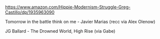 ---
---

https://www.amazon.com/Hippie-Modernism-Struggle-Greg-Castillo/dp/1935963090

Tomorrow in the battle think on me - Javier Marias (recc via Alex Olenow)

JG Ballard - The Drowned World, High Rise (via Gabe)